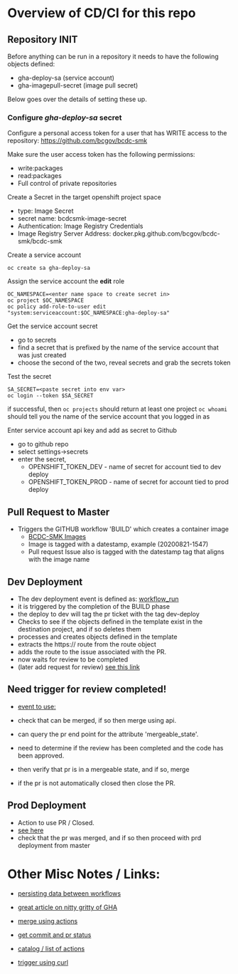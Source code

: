 # Overview of CD/CI for this repo

## Repository INIT

Before anything can be run in a repository it needs to have the following
objects defined:

* gha-deploy-sa (service account)
* gha-imagepull-secret (image pull secret)

Below goes over the details of setting these up.

### Configure *gha-deploy-sa* secret

Configure a personal access token for a user that has WRITE access to the 
repository:  https://github.com/bcgov/bcdc-smk

Make sure the user access token has the following permissions:
* write:packages 
* read:packages
* Full control of private repositories

Create a Secret in the target openshift project space
* type: Image Secret
* secret name: bcdcsmk-image-secret
* Authentication: Image Registry Credentials
* Image Registry Server Address: docker.pkg.github.com/bcgov/bcdc-smk/bcdc-smk


Create a service account 

`oc create sa gha-deploy-sa`

Assign the service account the **edit** role

```
OC_NAMESPACE=<enter name space to create secret in>
oc project $OC_NAMESPACE
oc policy add-role-to-user edit "system:serviceaccount:$OC_NAMESPACE:gha-deploy-sa"
```

Get the service account secret
* go to secrets
* find a secret that is prefixed by the name of the service account that was just created
* choose the second of the two, reveal secrets and grab the secrets token

Test the secret

```
SA_SECRET=<paste secret into env var>
oc login --token $SA_SECRET
```

if successful, then
`oc projects` should return at least one project
`oc whoami` should tell you the name of the service account that you logged in as 


Enter service account api key and add as secret to Github

* go to github repo
* select settings->secrets
* enter the secret, 
    * OPENSHIFT_TOKEN_DEV - name of secret for account tied to dev deploy
    * OPENSHIFT_TOKEN_PROD - name of secret for account tied to prod deploy 






## Pull Request to Master

* Triggers the GITHUB workflow 'BUILD' which creates a container image
    * [BCDC-SMK Images](https://github.com/bcgov/bcdc-smk/packages/356117/versions)
    * Image is tagged with a datestamp, example (20200821-1547)
    * Pull request Issue also is tagged with the datestamp tag that aligns with the image name

## Dev Deployment

* The dev deployment event is defined as: [workflow_run](https://docs.github.com/en/actions/reference/events-that-trigger-workflows#workflow_run)
* it is triggered by the completion of the BUILD phase
* the deploy to dev will tag the pr ticket with the tag dev-deploy
* Checks to see if the objects defined in the template exist in the destination project, and if so deletes them
* processes and creates objects defined in the template
* extracts the https:// route from the route object
* adds the route to the issue associated with the PR.
* now waits for review to be completed
* (later add request for review)  [see this link](https://docs.github.com/en/rest/reference/pulls#review-requests)

## Need trigger for review completed!

* [event to use:](https://docs.github.com/en/actions/reference/events-that-trigger-workflows#pull_request_review)
* check that can be merged, if so then merge using api.
* can query the pr end point for the attribute 'mergeable_state'.

* need to determine if the review has been completed and the code has been
  approved.
* then verify that pr is in a mergeable state, and if so, merge
* if the pr is not automatically closed then close the PR.

## Prod Deployment
* Action to use PR / Closed.
* [see here](https://stackoverflow.com/questions/44159555/how-do-we-know-a-pull-request-is-approved-or-rejected-using-api-in-github)
* check that the pr was merged, and if so then proceed with prd deployment from master





# Other Misc Notes / Links:
* [persisting data between workflows](https://docs.github.com/en/actions/configuring-and-managing-workflows/persisting-workflow-data-using-artifacts)


* [great article on nitty gritty of GHA](https://alexwlchan.net/2019/03/creating-a-github-action-to-auto-merge-pull-requests/)

* [merge using actions](https://developers.sap.com/tutorials/webide-github-merge-pull-request.html)

* [get commit and pr status](https://dev.to/gr2m/github-api-how-to-retrieve-the-combined-pull-request-status-from-commit-statuses-check-runs-and-github-action-results-2cen)

* [catalog / list of actions](https://github.com/sdras/awesome-actions)

* [trigger using curl](https://goobar.io/2019/12/07/manually-trigger-a-github-actions-workflow/)